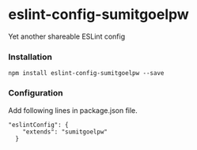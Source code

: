 # eslint-config-sumitgoelpw

Yet another shareable ESLint config

### Installation

`npm install eslint-config-sumitgoelpw --save`

### Configuration

Add following lines in package.json file.

```
"eslintConfig": {
    "extends": "sumitgoelpw"
  }
```
